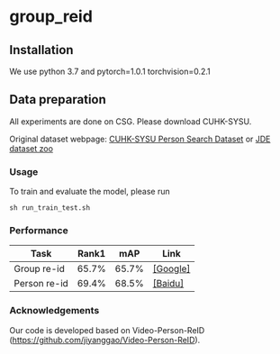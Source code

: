 # group_reid

## Installation
We use python 3.7 and pytorch=1.0.1 torchvision=0.2.1

## Data preparation
All experiments are done on CSG. Please download CUHK-SYSU.

Original dataset webpage: [CUHK-SYSU Person Search Dataset](http://www.ee.cuhk.edu.hk/~xgwang/PS/dataset.html) or [JDE dataset zoo](https://github.com/Zhongdao/Towards-Realtime-MOT/blob/master/DATASET_ZOO.md)


### Usage
To train and evaluate the model, please run

    sh run_train_test.sh

### Performance
|Task|Rank1 | mAP | Link |
|-----|------|-----|------|
|Group re-id| 65.7%|65.7%| [[Google]](https://drive.google.com/file/d/1j6r4-Fu2FyfE5LHeWrTcFm3xl92t8Lnp/view?usp=sharing)|
|Person re-id|69.4%|68.5%| [[Baidu]](https://pan.baidu.com/s/1Ifgn0Y_JZE65_qSrQM2l-Q)|

### Acknowledgements
Our code is developed based on Video-Person-ReID (https://github.com/jiyanggao/Video-Person-ReID). 
